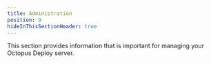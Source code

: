 ```yaml
---
title: Administration
position: 9
hideInThisSectionHeader: true
---
```


This section provides information that is important for managing your Octopus Deploy server.

